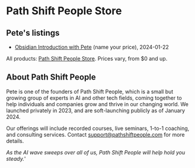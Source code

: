 # Path Shift People Store

## Pete's listings

- [Obsidian Introduction with Pete](https://store.pathshiftpeople.com/l/obsidian-introduction-with-pete) (name your price), 2024-01-22

All products: [Path Shift People Store](https://store.pathshiftpeople.com/). Prices vary, from $0 and up.

## About Path Shift People

Pete is one of the founders of Path Shift People, which is a small but growing group of experts in AI and other tech fields, coming together to help individuals and companies grow and thrive in our changing world. We launched privately in 2023, and are soft-launching publicly as of January 2024.

Our offerings will include recorded courses, live seminars, 1-to-1 coaching, and consulting services. Contact [support@pathshiftpeople.com](mailto:support@pathshiftpeople.com) for more details.

*As the AI wave sweeps over all of us, Path Shift People will help hold you steady.*'